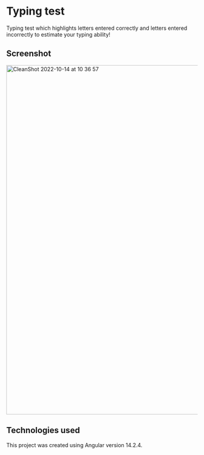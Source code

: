 # Typing test

Typing test which highlights letters entered correctly and letters entered incorrectly to estimate your typing ability!

## Screenshot

<img width="919" alt="CleanShot 2022-10-14 at 10 36 57" src="https://user-images.githubusercontent.com/57075221/195817146-77f4f7d5-f3e9-47b8-89d4-84d4f1776418.png">

## Technologies used

This project was created using Angular version 14.2.4.

